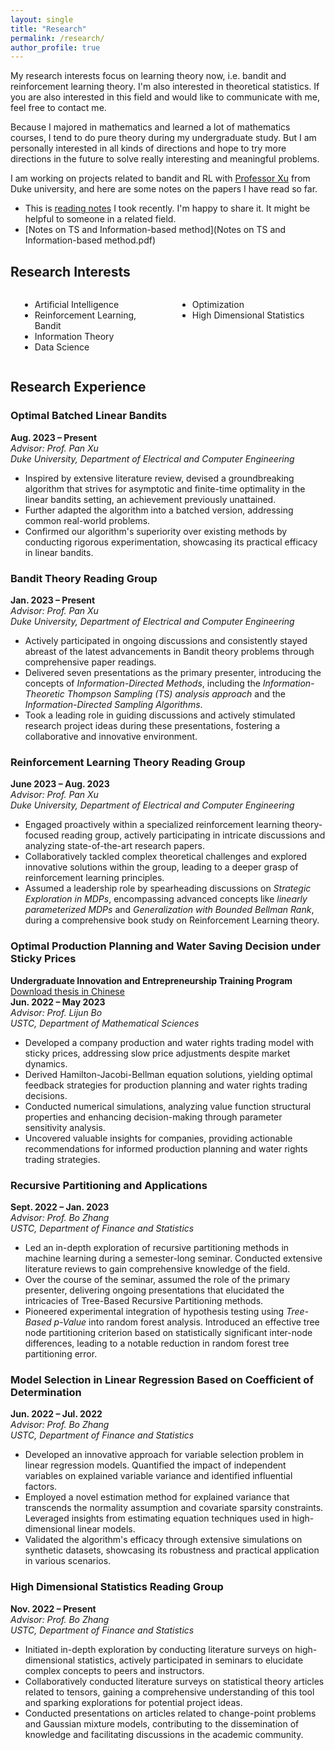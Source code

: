 ```yaml
---
layout: single
title: "Research"
permalink: /research/
author_profile: true
---
```


My research interests focus on learning theory now, i.e. bandit and reinforcement learning theory. I'm also interested in theoretical statistics. If you are also interested in this field and would like to communicate with me, feel free to contact me.

Because I majored in mathematics and learned a lot of mathematics courses, I tend to do pure theory during my undergraduate study. But I am personally interested in all kinds of directions and hope to try more directions in the future to solve really interesting and meaningful problems.

I am working on projects related to bandit and RL with [Professor Xu](https://panxu-ai.github.io/) from Duke university, and here are some notes on the papers I have read so far.

- This is [reading notes](Reading_Notes.pdf) I took recently. I'm happy to share it. It might be helpful to someone in a related field.
- [Notes on TS and Information-based method](Notes on TS and Information-based method.pdf)

## Research Interests

<div style="display: flex; flex-wrap: wrap;">
<div style="flex: 1; padding: 0 15px; min-width: 200px;">
<ul>
<li>Artificial Intelligence</li>
<li>Reinforcement Learning, Bandit</li>
<li>Information Theory</li>
<li>Data Science</li>
</ul>
</div>
<div style="flex: 1; padding: 0 15px; min-width: 200px;">
<ul>
<li>Optimization</li>
<li>High Dimensional Statistics</li>
</ul>
</div>
</div>

## Research Experience

### Optimal Batched Linear Bandits
**Aug. 2023 – Present**  
*Advisor: Prof. Pan Xu*  
*Duke University, Department of Electrical and Computer Engineering*

- Inspired by extensive literature review, devised a groundbreaking algorithm that strives for asymptotic and finite-time optimality in the linear bandits setting, an achievement previously unattained.
- Further adapted the algorithm into a batched version, addressing common real-world problems.
- Confirmed our algorithm's superiority over existing methods by conducting rigorous experimentation, showcasing its practical efficacy in linear bandits.

### Bandit Theory Reading Group
**Jan. 2023 – Present**  
*Advisor: Prof. Pan Xu*  
*Duke University, Department of Electrical and Computer Engineering*

- Actively participated in ongoing discussions and consistently stayed abreast of the latest advancements in Bandit theory problems through comprehensive paper readings.
- Delivered seven presentations as the primary presenter, introducing the concepts of *Information-Directed Methods*, including the *Information-Theoretic Thompson Sampling (TS) analysis approach* and the *Information-Directed Sampling Algorithms*.
- Took a leading role in guiding discussions and actively stimulated research project ideas during these presentations, fostering a collaborative and innovative environment.

### Reinforcement Learning Theory Reading Group
**June 2023 – Aug. 2023**  
*Advisor: Prof. Pan Xu*  
*Duke University, Department of Electrical and Computer Engineering*

- Engaged proactively within a specialized reinforcement learning theory-focused reading group, actively participating in intricate discussions and analyzing state-of-the-art research papers.
- Collaboratively tackled complex theoretical challenges and explored innovative solutions within the group, leading to a deeper grasp of reinforcement learning principles.
- Assumed a leadership role by spearheading discussions on *Strategic Exploration in MDPs*, encompassing advanced concepts like *linearly parameterized MDPs* and *Generalization with Bounded Bellman Rank*, during a comprehensive book study on Reinforcement Learning theory.

### Optimal Production Planning and Water Saving Decision under Sticky Prices
**Undergraduate Innovation and Entrepreneurship Training Program** [Download thesis in Chinese](report202305.pdf)  
**Jun. 2022 – May 2023**  
*Advisor: Prof. Lijun Bo*  
*USTC, Department of Mathematical Sciences*

- Developed a company production and water rights trading model with sticky prices, addressing slow price adjustments despite market dynamics.
- Derived Hamilton-Jacobi-Bellman equation solutions, yielding optimal feedback strategies for production planning and water rights trading decisions.
- Conducted numerical simulations, analyzing value function structural properties and enhancing decision-making through parameter sensitivity analysis.
- Uncovered valuable insights for companies, providing actionable recommendations for informed production planning and water rights trading strategies.

### Recursive Partitioning and Applications
**Sept. 2022 – Jan. 2023**  
*Advisor: Prof. Bo Zhang*  
*USTC, Department of Finance and Statistics*

- Led an in-depth exploration of recursive partitioning methods in machine learning during a semester-long seminar. Conducted extensive literature reviews to gain comprehensive knowledge of the field.
- Over the course of the seminar, assumed the role of the primary presenter, delivering ongoing presentations that elucidated the intricacies of Tree-Based Recursive Partitioning methods.
- Pioneered experimental integration of hypothesis testing using *Tree-Based p-Value* into random forest analysis. Introduced an effective tree node partitioning criterion based on statistically significant inter-node differences, leading to a notable reduction in random forest tree partitioning error.

### Model Selection in Linear Regression Based on Coefficient of Determination
**Jun. 2022 – Jul. 2022**  
*Advisor: Prof. Bo Zhang*  
*USTC, Department of Finance and Statistics*

- Developed an innovative approach for variable selection problem in linear regression models. Quantified the impact of independent variables on explained variable variance and identified influential factors.
- Employed a novel estimation method for explained variance that transcends the normality assumption and covariate sparsity constraints. Leveraged insights from estimating equation techniques used in high-dimensional linear models.
- Validated the algorithm's efficacy through extensive simulations on synthetic datasets, showcasing its robustness and practical application in various scenarios.

### High Dimensional Statistics Reading Group
**Nov. 2022 – Present**  
*Advisor: Prof. Bo Zhang*  
*USTC, Department of Finance and Statistics*

- Initiated in-depth exploration by conducting literature surveys on high-dimensional statistics, actively participated in seminars to elucidate complex concepts to peers and instructors.
- Collaboratively conducted literature surveys on statistical theory articles related to tensors, gaining a comprehensive understanding of this tool and sparking explorations for potential project ideas.
- Conducted presentations on articles related to change-point problems and Gaussian mixture models, contributing to the dissemination of knowledge and facilitating discussions in the academic community.
